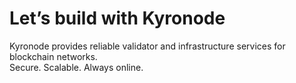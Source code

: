# Let’s build with Kyronode

Kyronode provides reliable validator and infrastructure services for blockchain networks.  
Secure. Scalable. Always online.

